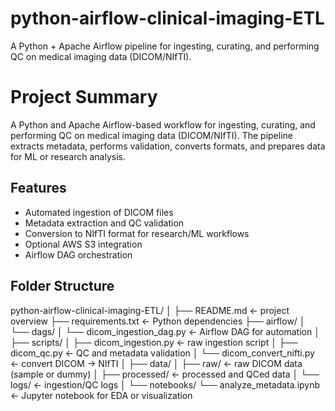 # python-airflow-clinical-imaging-ETL
A Python + Apache Airflow pipeline for ingesting, curating, and performing QC on medical imaging data (DICOM/NIfTI).

# Project Summary
A Python and Apache Airflow-based workflow for ingesting, curating, and performing QC on medical imaging data (DICOM/NIfTI).
The pipeline extracts metadata, performs validation, converts formats, and prepares data for ML or research analysis.

## Features
- Automated ingestion of DICOM files
- Metadata extraction and QC validation
- Conversion to NIfTI format for research/ML workflows
- Optional AWS S3 integration
- Airflow DAG orchestration

## Folder Structure
python-airflow-clinical-imaging-ETL/
│
├── README.md                     ← project overview
├── requirements.txt              ← Python dependencies
├── airflow/
│   └── dags/
│       └── dicom_ingestion_dag.py  ← Airflow DAG for automation
│
├── scripts/
│   ├── dicom_ingestion.py         ← raw ingestion script
│   ├── dicom_qc.py                ← QC and metadata validation
│   └── dicom_convert_nifti.py     ← convert DICOM → NIfTI
│
├── data/
│   ├── raw/                       ← raw DICOM data (sample or dummy)
│   ├── processed/                 ← processed and QCed data
│   └── logs/                      ← ingestion/QC logs
│
└── notebooks/
    └── analyze_metadata.ipynb     ← Jupyter notebook for EDA or visualization
